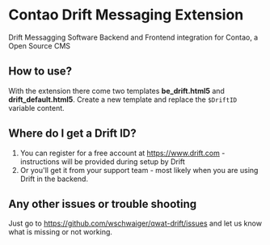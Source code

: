 # Contao Drift Messaging Extension
Drift Messagging Software Backend and Frontend integration for Contao, a Open Source CMS

## How to use?
With the extension there come two templates **be_drift.html5** and **drift_default.html5**. Create a new template and replace the ```$DriftID``` variable content.

## Where do I get a Drift ID?
1. You can register for a free account at https://www.drift.com - instructions will be provided during setup by Drift
2. Or you'll get it from your support team - most likely when you are using Drift in the backend.

## Any other issues or trouble shooting
Just go to https://github.com/wschwaiger/qwat-drift/issues and let us know what is missing or not working.
